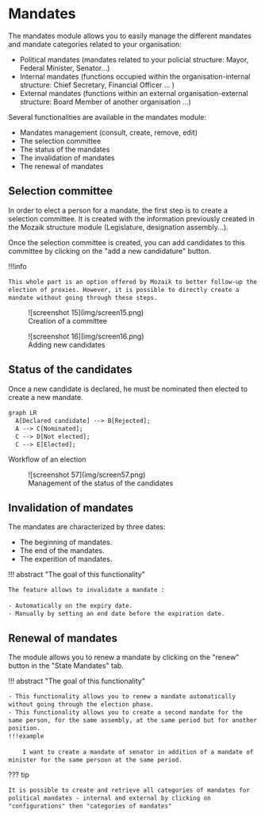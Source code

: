 # Mandates

The mandates module allows you to easily manage the different mandates and mandate categories related to your organisation:
- Political mandates (mandates related to your policial structure: Mayor, Federal Minister, Senator...)
- Internal mandates (functions occupied within the organisation-internal structure: Chief Secretary, Financial Officer ...  )
- External mandates (functions within an external organisation-external structure: Board Member of another organisation ...)

Several functionalities are available in the mandates module:

- Mandates management (consult, create, remove, edit)
- The selection committee
- The status of the mandates
- The invalidation of mandates
- The renewal of mandates

## Selection committee

In order to elect a person for a mandate, the first step is to create a selection committee. It is created with the information previously created in the Mozaik structure module (Legislature, designation assembly...).

Once the selection committee is created, you can add candidates to this committee by clicking on the "add a new candidature" button.

!!!info

    This whole part is an option offered by Mozaik to better follow-up the election of proxies. However, it is possible to directly create a mandate without going through these steps.

<figure markdown>
![screenshot 15](img/screen15.png)
 <figcaption>Creation of a committee</figcaption>
</figure>

<figure markdown>
![screenshot 16](img/screen16.png)
 <figcaption>Adding new candidates</figcaption>
</figure>


## Status of the candidates

Once a new candidate is declared, he must be nominated then elected to create a new mandate. 

``` mermaid
graph LR
  A[Declared candidate] --> B[Rejected];
  A --> C[Nominated];
  C --> D[Not elected];
  C --> E[Elected];
```
 <figcaption>Workflow of an election</figcaption>

<figure markdown>
![screenshot 57](img/screen57.png)
 <figcaption>Management of the status of the candidates</figcaption>
</figure>

## Invalidation of mandates

The mandates are characterized by three dates: 

- The beginning of mandates.
- The end of the mandates.
- The experition of mandates.

!!! abstract "The goal of this functionality"

    The feature allows to invalidate a mandate :

    - Automatically on the expiry date.
    - Manually by setting an end date before the expiration date.

## Renewal of mandates
The module allows you to renew a mandate by clicking on the "renew" button in the "State Mandates" tab.

!!! abstract "The goal of this functionality"

    - This functionality allows you to renew a mandate automatically without going through the election phase.
    - This functionality allows you to create a second mandate for the same person, for the same assembly, at the same period but for another position.
    !!!example

        I want to create a mandate of senator in addition of a mandate of minister for the same persoon at the same period. 

??? tip

    It is possible to create and retrieve all categories of mandates for political mandates - internal and external by clicking on "configurations" then "categories of mandates"